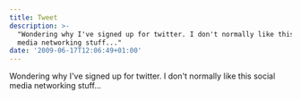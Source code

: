 ```yaml
---
title: Tweet
description: >-
  "Wondering why I've signed up for twitter. I don't normally like this social
  media networking stuff..."
date: '2009-06-17T12:06:49+01:00'
---
```

Wondering why I've signed up for twitter. I don't normally like this social media networking stuff...
